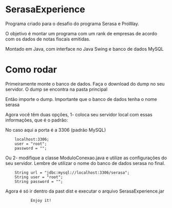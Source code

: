 # SerasaExperience

Programa criado para o desafio do programa Serasa e ProWay. 

O objetivo é montar um programa com um rank de empresas de acordo com os dados de notas fiscais emitidas.

Montado em Java, com interface no Java Swing e banco de dados MySQL

# Como rodar

Primeiramente monte o banco de dados. Faça o download do dump no seu servidor. O dump se encontra na pasta principal

Então importe o dump. Importante que o banco de dados tenha o nome serasa

Agora você têm duas opções, 1- coloca seu servidor local com essas informações, que é o padrão:
 
No caso aqui a porta é a 3306 (padrão MySQL)

        localhost:3306;
        user = "root";
        password = "";
        
        
Ou 2-  modifique a classe ModuloConexao.java e utilize as configurações do seu servidor. Lembre de utilizar o nome do banco de dados serasa no final.

        String url = "jdbc:mysql://localhost:3306/serasa";
        String user = "root";
        String password = "";
        
   
       
 Agora é só ir dentro da past dist e executar o arquivo SerasaExperience.jar
 
               Enjoy it!

